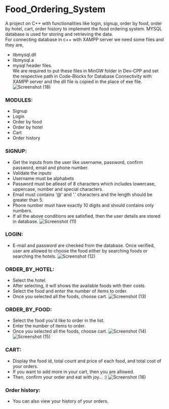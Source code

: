 # Food_Ordering_System
A project on C++ with functionalities like login, signup, order by food, order by hotel, cart, order history to implement the food ordering system. MYSQL database is used for storing and retrieving the data. <br>
 For connecting database in c++ with XAMPP server we need some files and they are,<br>
 * libmysql.dll
 * libmysql.a
 * mysql header files <br>
 We are required to put these files in MinGW folder in Dev-CPP and set the respective path in Code-Blocks for Database Connectivity with XAMPP server and the dll file is copied in the place of exe file. <br>
 ![Screenshot (18)](https://user-images.githubusercontent.com/76902858/126878542-976cb5db-c122-49ff-97c9-77b755374aba.png)

### MODULES:
* Signup
* Login
* Order by food
* Order by hotel
* Cart
* Order history

### SIGNUP:
* Get the inputs from the user like username, password, confirm password, email and phone number.
* Validate the inputs
* Username must be alphabets
* Password must be atleast of 8 characters which includes lowercase, uppercase, number and special characters.
* Email must contains '@' and '.' characters and the length should be greater than 5.
* Phone number must have exactly 10 digits and should contains only numbers.
* If all the above conditions are satisfied, then the user details are stored in database. 
![Screenshot (11)](https://user-images.githubusercontent.com/76902858/126878321-cbd23cc6-73a0-4830-b8b9-d8f5dd782f82.png)

### LOGIN:
* E-mail and password are checked from the database. Once verified, user are allowed to choose the food either by searching foods or searching the hotels.
![Screenshot (12)](https://user-images.githubusercontent.com/76902858/126878359-0f95797b-fe25-4932-8f1f-c6720260f09b.png)

### ORDER_BY_HOTEL:
* Select the hotel.
* After selecting, it will shows the available foods with their costs.
* Select the food and enter the number of items to order.
* Once you selected all the foods, choose cart.
![Screenshot (13)](https://user-images.githubusercontent.com/76902858/126878368-79a5e04e-0f79-4572-96c9-5ca1e31e0ee3.png)

### ORDER_BY_FOOD:
* Select the food you'd like to order in the list.
* Enter the number of items to order.
* Once you selected all the foods, choose cart.
![Screenshot (14)](https://user-images.githubusercontent.com/76902858/126878363-963a4684-f8a6-4954-8892-44a64d2a44d7.png)
![Screenshot (15)](https://user-images.githubusercontent.com/76902858/126878504-d12fec2e-53fb-4510-9bec-95ea07eb1912.png)


### CART:
* Display the food id, total count and price of each food, and total cost of your orders.
* If you want to add more in your cart, then you are allowed.
* Then, confirm your order and eat with joy... :)
![Screenshot (16)](https://user-images.githubusercontent.com/76902858/126878387-67732698-44b1-4dab-b6a6-2ea6a605fe2c.png)

### Order history:
* You can also view your history of your orders.
